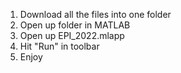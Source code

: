 1. Download all the files into one folder
2. Open up folder in MATLAB
3. Open up EPI_2022.mlapp
4. Hit "Run" in toolbar
5. Enjoy
